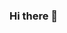 ### Hi there 👋

<!--
**GMoreira-Tro/GMoreira-Tro** is a ✨ _special_ ✨ repository because its `README.md` (this file) appears on your GitHub profile.

Here are some ideas to get you started:

- 🔭 I’m currently working on ...
  # Virtual Reality
  # Unity
  # C#
- 🌱 I’m currently learning ...
  # Digital games
  # Computer science
- Favorite languages ...
  # C#
  # Java
  # C++
  # Python
  # Japanese
- 💓 I really love ...
  # 🎮 Games (specially Hack'n Slash)
  # Hashs (dictionaries <3)
- 😄 Pronouns: ...
  # apache attack helicopter
- ⚡ Fun fact: ...
  # DDiemer is my senpai <3
-->
